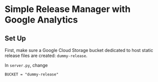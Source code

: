 # Simple Release Manager with Google Analytics

## 

## Set Up

First, make sure a Google Cloud Storage bucket dedicated to host static release files are created: `dummy-release`.

In `server.py`, change 

```
BUCKET = "dummy-release"
```

